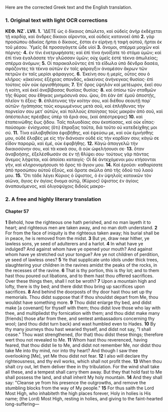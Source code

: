 Here are the corrected Greek text and the English translation.

### 1. Original text with light OCR corrections

**ΚΕΦ. ΝΖ΄. LVII.**
**1.** ἼΔΕΤΕ ὡς ὁ δίκαιος ἀπώλετο, καὶ οὐδεὶς ἀνὴρ ἐκδέχεται τῇ καρδίᾳ, καὶ ἄνδρες δίκαιοι αἴρονται, καὶ οὐδεὶς κατανοεῖ ἀπὸ
**2.** γὰρ προσώπου ἀδικίας ἤρται ὁ δίκαιος, ἔσται ἐν εἰρήνῃ ἡ ταφὴ αὐτοῦ, ἤρται ἐκ τοῦ μέσου. Ὑμεῖς δὲ προσαγάγετε ὧδε υἱοὶ
**3.** ἄνομοι, σπέρμα μοιχῶν καὶ πόρνης·
**4.** ἐν τίνι ἐνετρυφήσατε; καὶ ἐπὶ τίνα ἠνοίξατε τὸ στόμα ὑμῶν; καὶ ἐπὶ τίνα ἐγαλάσατε τὴν γλῶσσαν ὑμῶν; οὐχ ὑμεῖς ἐστὲ τέκνα ἀπωλείας; σπέρμα ἀνόμων;
**5.** Οἱ παρακαλοῦντες ἐπὶ τὰ εἴδωλα ὑπὸ δένδρα δασέα, σφάζοντες τὰ τέκνα αὐτῶν ἐν ταῖς φάραγξιν ἀναμέσον ἄκρων τῶν πετρῶν ἐν ταῖς μερίσι φάραγγος.
**6.** Ἐκείνη σου ἡ μερίς, οὗτος σου ὁ κλῆρος· κἀκείνοις ἐξέχεας σπονδάς, κἀκείνοις ἀνήνεγκας θυσίας· ἐπὶ τούτοις οὖν οὐκ ὀργισθήσομαι;
**7.** Ἐπ᾽ ὄρος ὑψηλὸν καὶ μετέωρον, ἐκεῖ σου ἡ κοίτη, καὶ ἐκεῖ ἀνεβίβασας θυσίαις θυσίας·
**8.** καὶ ὀπίσω τῶν σταθμῶν τῆς θύρας σου ἔθηκας μνημόσυνά σου. ᾤου, ὅτι ἐὰν ἀπ᾽ ἐμοῦ ἀποστῇς, πλεῖον τι ἕξεις·
**9.** ἐπλάτυνας τὴν κοίτην σου, καὶ διέθου σεαυτῇ παρ᾽ αὐτῶν· ἠγάπησας τοὺς κοιμωμένους μετὰ σοῦ, καὶ ἐπλήθυνας τὴν πορνείαν σου μετ᾽ αὐτῶν, καὶ πολλοὺς ἐποίησας τοὺς μακρὰν ἀπὸ σοῦ, καὶ ἀπέστειλας πρέσβεις ὑπὲρ τὰ ἔριά σου, (καὶ ἀπέστρεψας)
**10.** καὶ ἐταπεινώθης ἕως ᾅδου. Ταῖς πολυοδίαις σου ἐκοπίασας, καὶ οὐκ εἶπας· παύσομαι· ἐνίσχυσας (ὅτι) ἔπραξας ταῦτα, διὰ τοῦτο οὐ κατεδείχθης μοι σύ.
**11.** Τίνα εὐλαβηθεῖσα ἐφοβήθης, καὶ ἐψεύσω με, καὶ οὐκ ἐμνήσθης μου, οὐδὲ ἔλαβές με εἰς τὴν διάνοιαν οὐδὲ εἰς τὴν καρδίαν σου; κἀγώ σε εἶδον παρορῶ, καὶ ἐμέ, οὐκ ἐφοβήθης.
**12.** Κἀγὼ ἀπαγγελῶ τὴν δικαιοσύνην σου, καὶ τὰ κακά σου, ἃ οὐκ ὠφελήσουσι σε·
**13.** ὅταν ἀναβοήσης, ἐξελέσθωσάν σε ἐν τῇ θλίψει σου· τούτους γὰρ πάντας ἄνεμος λήψεται, καὶ ἀποίσει καταιγίς· Οἱ δὲ ἀντεχόμενοι μου κτήσονται γῆν, καὶ κληρονομήσουσι τὸ ὄρος τὸ ἅγιον μου.
**14.** Καὶ ἐροῦσι· καθαρίσατε ἀπὸ προσώπου αὐτοῦ ἐξοὺς, καὶ ἄρατε σκῶλα ἀπὸ τῆς ὁδοῦ τοῦ λαοῦ μου.
**15.** Ὅτι τάδε λέγει Κύριος ὁ ὕψιστος, ὁ ἐν ὑψηλοῖς κατοικῶν τὸν αἰῶνα, ἅγιος ἐν ἁγίοις ὄνομα αὐτῷ, (Κύριος) ὕψιστος ἐν ἁγίοις ἀναπαυόμενος, καὶ ὀλιγοψύχοις διδούς μακρο-

### 2. A free and highly literary translation

#### Chapter 57

**1** Behold, how the righteous one hath perished,
    and no man layeth it to heart;
    and righteous men are taken away,
    and no man doth understand.
**2** For from the face of iniquity is the righteous taken away;
    his burial shall be in peace,
    he is removed from the midst.
**3** But ye, draw near hither, ye lawless sons,
    ye seed of adulterers and a harlot.
**4** In what have ye indulged?
    And against whom have ye opened your mouth?
    And against whom have ye stretched out your tongue?
    Are ye not children of perdition,
    ye seed of lawless ones?
**5** Ye that supplicate unto idols
    under thick trees,
    slaughtering your children in the ravines
    amidst the peaks of the rocks,
    in the recesses of the ravine.
**6** That is thy portion,
    this is thy lot;
    and to them hast thou poured out libations,
    and to them hast thou offered sacrifices.
    Over these things then, shall I not be wroth?
**7** Upon a mountain high and lofty,
    there is thy bed;
    and there didst thou bring up sacrifices upon sacrifices.
**8** And behind the doorposts of thy door
    hast thou set up thy memorials.
    Thou didst suppose that if thou shouldst depart from Me,
    thou wouldst have something more.
**9** Thou didst enlarge thy bed,
    and didst make [a covenant] for thyself with them;
    thou didst love those who lay with thee,
    and multipliedst thy fornication with them;
    and thou didst make many [friends] those afar from thee,
    and sentest ambassadors concerning thy wool;
    (and thou didst turn back)
    and wast humbled even to Hades.
**10** By thy many journeys thou hast wearied thyself,
    and didst not say, "I shall cease."
    Thou wast strengthened, (for that) thou didst these things;
    therefore wert thou not revealed to Me.
**11** Whom hast thou reverenced, having feared,
    that thou didst lie to Me,
    and didst not remember Me,
    nor didst thou take Me into thy mind,
    nor into thy heart?
    And though I saw thee overlooking [Me],
    yet Me thou didst not fear.
**12** I also will declare thy righteousness,
    and thy evil works,
    which shall not profit thee.
**13** When thou shalt cry out,
    let them deliver thee in thy tribulation.
    For the wind shall take all these,
    and a tempest shall carry them away.
    But they that hold fast to Me shall possess the land,
    and shall inherit My holy mountain.
**14** And they shall say:
    "Cleanse ye from his presence the outgrowths,
    and remove the stumbling blocks from the way of My people."
**15** For thus saith the Lord Most High,
    who inhabiteth the high places forever,
    Holy in holies is His name;
    (the Lord) Most High, resting in holies,
    and giving to the faint-hearted long-suffering—